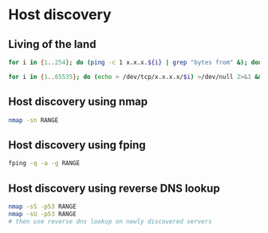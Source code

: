 # Host discovery

## Living of the land

```bash
for i in {1..254}; do (ping -c 1 x.x.x.${i} | grep "bytes from" &); done
```

```bash
for i in {1..65535}; do (echo > /dev/tcp/x.x.x.x/$i) >/dev/null 2>&1 && echo $i is open; done
```

## Host discovery using nmap

```bash
nmap -sn RANGE
```

## Host discovery using fping

```bash
fping -q -a -g RANGE
```

## Host discovery using reverse DNS lookup

```bash
nmap -sS -p53 RANGE
nmap -sU -p53 RANGE
# then use reverse dns lookup on newly discovered servers
```
